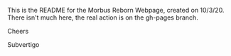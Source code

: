 This is the README for the Morbus Reborn Webpage, created on 10/3/20. There isn't much here, the real action is on the gh-pages branch.

Cheers

Subvertigo
